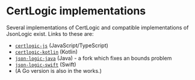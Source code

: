 # CertLogic implementations

Several implementations of CertLogic and compatible implementations of JsonLogic exist.
Links to these are:

* [`certlogic-js`](../certlogic/certlogic-js) (JavaScript/TypeScript)
* [`certlogic-kotlin`](../certlogic/certlogic-kotlin) (Kotlin)
* [`json-logic-java`](https://github.com/iliecirciumaru/json-logic-java/) (Java) - a fork which fixes an bounds problem
* [`json-logic-swift`](https://github.com/eu-digital-green-certificates/json-logic-swift) (Swift)
* (A Go version is also in the works.)

